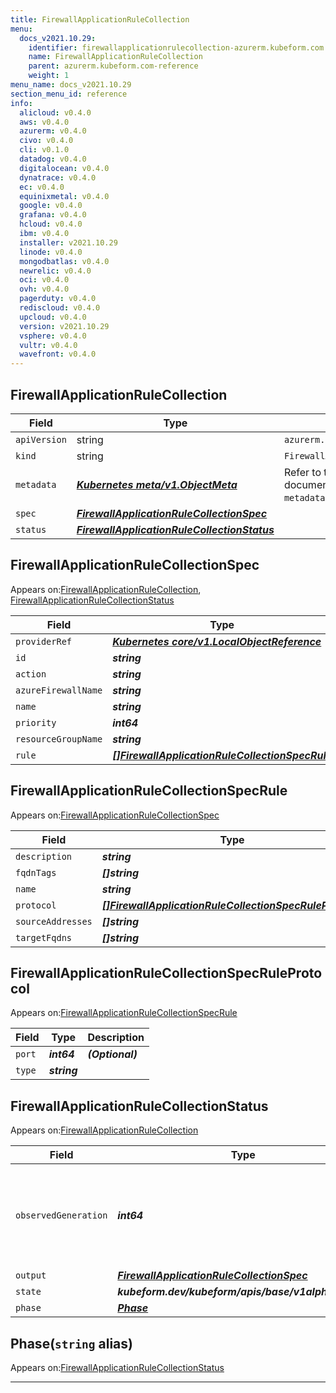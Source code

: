 ```yaml
---
title: FirewallApplicationRuleCollection
menu:
  docs_v2021.10.29:
    identifier: firewallapplicationrulecollection-azurerm.kubeform.com
    name: FirewallApplicationRuleCollection
    parent: azurerm.kubeform.com-reference
    weight: 1
menu_name: docs_v2021.10.29
section_menu_id: reference
info:
  alicloud: v0.4.0
  aws: v0.4.0
  azurerm: v0.4.0
  civo: v0.4.0
  cli: v0.1.0
  datadog: v0.4.0
  digitalocean: v0.4.0
  dynatrace: v0.4.0
  ec: v0.4.0
  equinixmetal: v0.4.0
  google: v0.4.0
  grafana: v0.4.0
  hcloud: v0.4.0
  ibm: v0.4.0
  installer: v2021.10.29
  linode: v0.4.0
  mongodbatlas: v0.4.0
  newrelic: v0.4.0
  oci: v0.4.0
  ovh: v0.4.0
  pagerduty: v0.4.0
  rediscloud: v0.4.0
  upcloud: v0.4.0
  version: v2021.10.29
  vsphere: v0.4.0
  vultr: v0.4.0
  wavefront: v0.4.0
---
```


## FirewallApplicationRuleCollection
| Field | Type | Description |
| ------ | ----- | ----------- |
| `apiVersion` | string | `azurerm.kubeform.com/v1alpha1` |
|    `kind` | string | `FirewallApplicationRuleCollection` |
| `metadata` | ***[Kubernetes meta/v1.ObjectMeta](https://v1-18.docs.kubernetes.io/docs/reference/generated/kubernetes-api/v1.18/#objectmeta-v1-meta)***|Refer to the Kubernetes API documentation for the fields of the `metadata` field.|
| `spec` | ***[FirewallApplicationRuleCollectionSpec](#firewallapplicationrulecollectionspec)***||
| `status` | ***[FirewallApplicationRuleCollectionStatus](#firewallapplicationrulecollectionstatus)***||
## FirewallApplicationRuleCollectionSpec

Appears on:[FirewallApplicationRuleCollection](#firewallapplicationrulecollection), [FirewallApplicationRuleCollectionStatus](#firewallapplicationrulecollectionstatus)

| Field | Type | Description |
| ------ | ----- | ----------- |
| `providerRef` | ***[Kubernetes core/v1.LocalObjectReference](https://v1-18.docs.kubernetes.io/docs/reference/generated/kubernetes-api/v1.18/#localobjectreference-v1-core)***||
| `id` | ***string***||
| `action` | ***string***||
| `azureFirewallName` | ***string***||
| `name` | ***string***||
| `priority` | ***int64***||
| `resourceGroupName` | ***string***||
| `rule` | ***[[]FirewallApplicationRuleCollectionSpecRule](#firewallapplicationrulecollectionspecrule)***||
## FirewallApplicationRuleCollectionSpecRule

Appears on:[FirewallApplicationRuleCollectionSpec](#firewallapplicationrulecollectionspec)

| Field | Type | Description |
| ------ | ----- | ----------- |
| `description` | ***string***| ***(Optional)*** |
| `fqdnTags` | ***[]string***| ***(Optional)*** |
| `name` | ***string***||
| `protocol` | ***[[]FirewallApplicationRuleCollectionSpecRuleProtocol](#firewallapplicationrulecollectionspecruleprotocol)***| ***(Optional)*** |
| `sourceAddresses` | ***[]string***||
| `targetFqdns` | ***[]string***| ***(Optional)*** |
## FirewallApplicationRuleCollectionSpecRuleProtocol

Appears on:[FirewallApplicationRuleCollectionSpecRule](#firewallapplicationrulecollectionspecrule)

| Field | Type | Description |
| ------ | ----- | ----------- |
| `port` | ***int64***| ***(Optional)*** |
| `type` | ***string***||
## FirewallApplicationRuleCollectionStatus

Appears on:[FirewallApplicationRuleCollection](#firewallapplicationrulecollection)

| Field | Type | Description |
| ------ | ----- | ----------- |
| `observedGeneration` | ***int64***| ***(Optional)*** Resource generation, which is updated on mutation by the API Server.|
| `output` | ***[FirewallApplicationRuleCollectionSpec](#firewallapplicationrulecollectionspec)***| ***(Optional)*** |
| `state` | ***kubeform.dev/kubeform/apis/base/v1alpha1.State***| ***(Optional)*** |
| `phase` | ***[Phase](#phase)***| ***(Optional)*** |
## Phase(`string` alias)

Appears on:[FirewallApplicationRuleCollectionStatus](#firewallapplicationrulecollectionstatus)

---
